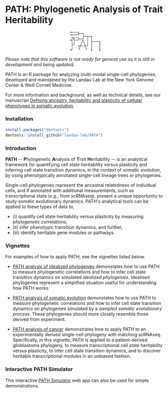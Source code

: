 # PATH: Phylogenetic Analysis of Trait Heritability

<p align="center">
  <img src="PATH_logo.png" alt="drawing" width="100"/>
</p>

*Please note that this software is not ready for general use
as it is still in development and being updated.*  

PATH is an R package for analyzing multi-modal single-cell phylogenies, developed and
maintained by the Landau Lab at the New York Genome Center \& Weill Cornell Medicine.

For more information and background, as well as technical details, see our manuscript
[Defining ancestry, heritability and plasticity of cellular phenotypes in somatic evolution](https://www.biorxiv.org/content/10.1101/2022.12.28.522128v2).
 
### Installation 
```r
install.packages("devtools")
devtools::install_github("landau-lab/PATH")
```

### Introduction
**PATH** -- **P**hylogenetic **A**nalysis of **T**rait 
**H**eritability -- is an analytical framework for quantifying cell state heritability
versus plasticity and inferring cell state transition dynamics, in the context of
*somatic evolution*, by using phenotypically annotated single-cell lineage trees or phylogenies. 

Single-cell phylogenies represent the ancestral
relatedness of individual cells, and if annotated with additional 
measurements, such as transcriptional state (*e.g.*, from scRNAseq),
present a unique opportunity to study somatic evolutionary dynamics. 
PATH's analytical tools can be applied to these types of data to, 
* (i) quantify cell state heritability versus plasticity by measuring *phylogenetic correlations*,
* (ii) infer phenotypic transition dynamics, and further, 
* (iii) identify heritable gene modules or pathways.  

### Vignettes
For examples of how to apply PATH, see the vignettes listed below. 

* [PATH analysis of idealized phylogenies](https://htmlpreview.github.io/?https://github.com/landau-lab/PATH/blob/main/doc/Idealized_phylogenies.html)
demonstates how to use PATH to measure phylogenetic correlations and how to infer cell state transition dynamics
on simulated *idealized phylogenies*. Idealized phylogenies represent a simplified situation useful for
understanding how PATH works. 
* [PATH analysis of somatic evolution](https://htmlpreview.github.io/?https://github.com/landau-lab/PATH/blob/main/doc/Somatic_evolution.html) 
demonstates how to use PATH to measure phylogenetic correlations and how to infer cell state transition dynamics
on phylogenies simulated by a *sampled somatic evolutionary process*. These phylogenies should more closely
resemble those derived from experiment.

* [PATH analysis of cancer](https://htmlpreview.github.io/?https://github.com/landau-lab/PATH/blob/main/doc/Glioblastoma.html) demonstrates how to apply PATH to an experimentally derived single-cell phylogeny
with matching scRNAseq. Specifically, in this vignette, PATH is applied to a patient-derived
glioblastoma phylogeny,
to measure transcriptional cell state heritability versus plasticity, 
to infer cell state transition dynamics, and
to discover heritable transcriptional modules in an unbiased fashion.

### Interactive PATH Simulator
This interactive [PATH Simulator](https://joshseth.shinyapps.io/shinyPATH/) web app can also be used for simple demonstrations. 

